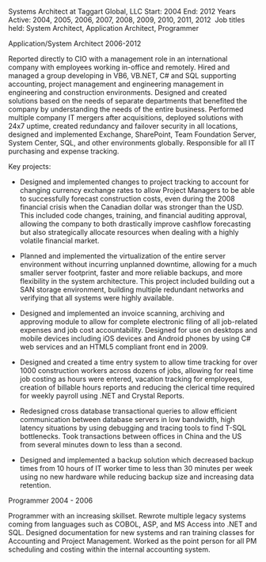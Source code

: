 
Systems Architect at Taggart Global, LLC
Start: 2004
End: 2012
Years Active: 2004, 2005, 2006, 2007, 2008, 2009, 2010, 2011, 2012 
Job titles held: System Architect, Application Architect, Programmer

Application/System Architect 2006-2012 

Reported directly to CIO with a management role in an international company with employees working in-office and remotely. Hired and managed a group developing in VB6, VB.NET, C# and SQL supporting accounting, project management and engineering management in engineering and construction environments. Designed and created solutions based on the needs of separate departments that benefited the company by understanding the needs of the entire business. Performed multiple company IT mergers after acquisitions, deployed solutions with 24x7 uptime, created redundancy and failover security in all locations, designed and implemented Exchange, SharePoint, Team Foundation Server, System Center, SQL, and other environments globally. Responsible for all IT purchasing and expense tracking. 

Key projects: 

- Designed and implemented changes to project tracking to account for changing currency exchange rates to allow Project Managers to be able to successfully forecast construction costs, even during the 2008 financial crisis when the Canadian dollar was stronger than the USD. This included code changes, training, and financial auditing approval, allowing the company to both drastically improve cashflow forecasting but also strategically allocate resources when dealing with a highly volatile financial market. 
    
- Planned and implemented the virtualization of the entire server environment without incurring unplanned downtime, allowing for a much smaller server footprint, faster and more reliable backups, and more flexibility in the system architecture. This project included building out a SAN storage environment, building multiple redundant networks and verifying that all systems were highly available. 
    

- Designed and implemented an invoice scanning, archiving and approving module to allow for complete electronic filing of all job-related expenses and job cost accountability. Designed for use on desktops and mobile devices including iOS devices and Android phones by using C# web services and an HTML5 compliant front end in 2009. 
    
- Designed and created a time entry system to allow time tracking for over 1000 construction workers across dozens of jobs, allowing for real time job costing as hours were entered, vacation tracking for employees, creation of billable hours reports and reducing the clerical time required for weekly payroll using .NET and Crystal Reports. 
    
- Redesigned cross database transactional queries to allow efficient communication between database servers in low bandwidth, high latency situations by using debugging and tracing tools to find T-SQL bottlenecks. Took transactions between offices in China and the US from several minutes down to less than a second. 
    
- Designed and implemented a backup solution which decreased backup times from 10 hours of IT worker time to less than 30 minutes per week using no new hardware while reducing backup size and increasing data retention. 
    

Programmer 2004 - 2006 

Programmer with an increasing skillset. Rewrote multiple legacy systems coming from languages such as COBOL, ASP, and MS Access into .NET and SQL. Designed documentation for new systems and ran training classes for Accounting and Project Management. Worked as the point person for all PM scheduling and costing within the internal accounting system. 